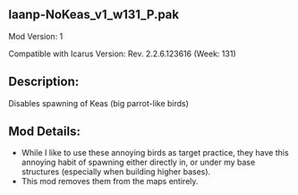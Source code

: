 laanp-NoKeas_v1_w131_P.pak
----------------------------------------------------------------------
Mod Version: 1

Compatible with Icarus Version: Rev. 2.2.6.123616 (Week: 131)

## Description:
Disables spawning of Keas (big parrot-like birds)

## Mod Details:
- While I like to use these annoying birds as target practice, they have this annoying habit of spawning either directly in, 
  or under my base structures (especially when building higher bases).
- This mod removes them from the maps entirely.












































































































